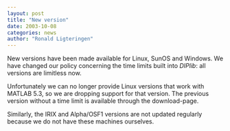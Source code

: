 ```yaml
---
layout: post
title: "New version"
date: 2003-10-08
categories: news
author: "Ronald Ligteringen"
---
```


New versions have been made available for Linux, SunOS and Windows. We have changed our policy
concerning the time limits built into *DIPlib*: all versions are limitless now.

Unfortunately we can no longer provide Linux versions that work with MATLAB 5.3, so we are dropping support
for that version. The previous version without a time limit is available through the download-page.

Similarly, the IRIX and Alpha/OSF1 versions are not updated regularly because we do not have these machines
ourselves.
